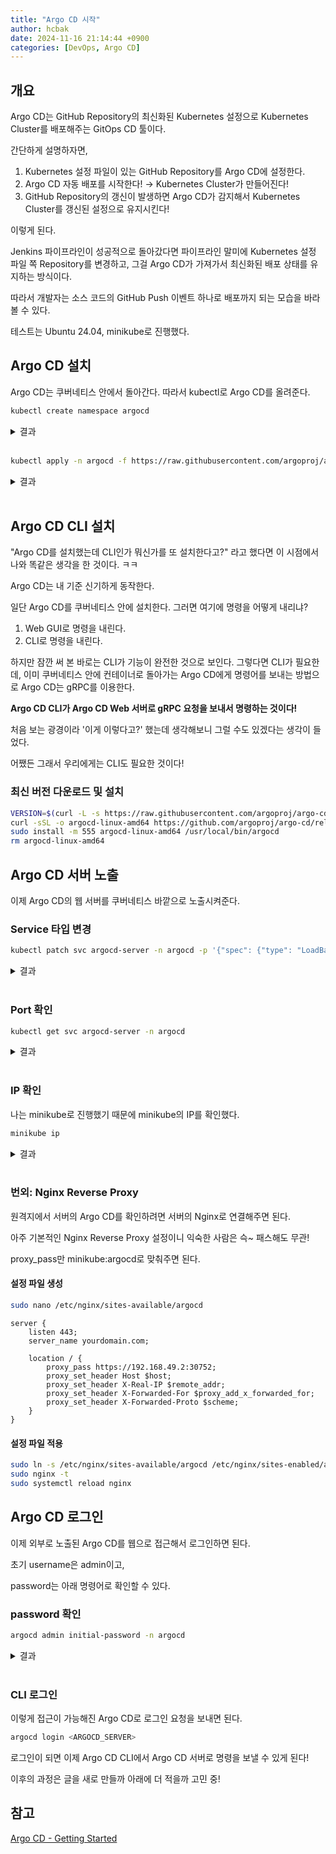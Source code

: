 ```yaml
---
title: "Argo CD 시작"
author: hcbak
date: 2024-11-16 21:14:44 +0900
categories: [DevOps, Argo CD]
---
```


## 개요
Argo CD는 GitHub Repository의 최신화된 Kubernetes 설정으로 Kubernetes Cluster를 배포해주는 GitOps CD 툴이다.

간단하게 설명하자면,

1. Kubernetes 설정 파일이 있는 GitHub Repository를 Argo CD에 설정한다.
2. Argo CD 자동 배포를 시작한다! → Kubernetes Cluster가 만들어진다!
3. GitHub Repository의 갱신이 발생하면 Argo CD가 감지해서 Kubernetes Cluster를 갱신된 설정으로 유지시킨다!

이렇게 된다.

Jenkins 파이프라인이 성공적으로 돌아갔다면 파이프라인 말미에 Kubernetes 설정 파일 쪽 Repository를 변경하고, 그걸 Argo CD가 가져가서 최신화된 배포 상태를 유지하는 방식이다.

따라서 개발자는 소스 코드의 GitHub Push 이벤트 하나로 배포까지 되는 모습을 바라볼 수 있다.

테스트는 Ubuntu 24.04, minikube로 진행했다.

## Argo CD 설치
Argo CD는 쿠버네티스 안에서 돌아간다. 따라서 kubectl로 Argo CD를 올려준다.

```bash
kubectl create namespace argocd
```

<details>
  <summary>결과</summary>
  <div markdown="1">

```text
namespace/argocd created
```

  </div>
</details><br>

```bash
kubectl apply -n argocd -f https://raw.githubusercontent.com/argoproj/argo-cd/stable/manifests/install.yaml
```

<details>
  <summary>결과</summary>
  <div markdown="1">

```text
customresourcedefinition.apiextensions.k8s.io/applications.argoproj.io created
customresourcedefinition.apiextensions.k8s.io/applicationsets.argoproj.io created
customresourcedefinition.apiextensions.k8s.io/appprojects.argoproj.io created
serviceaccount/argocd-application-controller created
serviceaccount/argocd-applicationset-controller created
serviceaccount/argocd-dex-server created
serviceaccount/argocd-notifications-controller created
serviceaccount/argocd-redis created
serviceaccount/argocd-repo-server created
serviceaccount/argocd-server created
role.rbac.authorization.k8s.io/argocd-application-controller created
role.rbac.authorization.k8s.io/argocd-applicationset-controller created
role.rbac.authorization.k8s.io/argocd-dex-server created
role.rbac.authorization.k8s.io/argocd-notifications-controller created
role.rbac.authorization.k8s.io/argocd-redis created
role.rbac.authorization.k8s.io/argocd-server created
clusterrole.rbac.authorization.k8s.io/argocd-application-controller created
clusterrole.rbac.authorization.k8s.io/argocd-applicationset-controller created
clusterrole.rbac.authorization.k8s.io/argocd-server created
rolebinding.rbac.authorization.k8s.io/argocd-application-controller created
rolebinding.rbac.authorization.k8s.io/argocd-applicationset-controller created
rolebinding.rbac.authorization.k8s.io/argocd-dex-server created
rolebinding.rbac.authorization.k8s.io/argocd-notifications-controller created
rolebinding.rbac.authorization.k8s.io/argocd-redis created
rolebinding.rbac.authorization.k8s.io/argocd-server created
clusterrolebinding.rbac.authorization.k8s.io/argocd-application-controller created
clusterrolebinding.rbac.authorization.k8s.io/argocd-applicationset-controller created
clusterrolebinding.rbac.authorization.k8s.io/argocd-server created
configmap/argocd-cm created
configmap/argocd-cmd-params-cm created
configmap/argocd-gpg-keys-cm created
configmap/argocd-notifications-cm created
configmap/argocd-rbac-cm created
configmap/argocd-ssh-known-hosts-cm created
configmap/argocd-tls-certs-cm created
secret/argocd-notifications-secret created
secret/argocd-secret created
service/argocd-applicationset-controller created
service/argocd-dex-server created
service/argocd-metrics created
service/argocd-notifications-controller-metrics created
service/argocd-redis created
service/argocd-repo-server created
service/argocd-server created
service/argocd-server-metrics created
deployment.apps/argocd-applicationset-controller created
deployment.apps/argocd-dex-server created
deployment.apps/argocd-notifications-controller created
deployment.apps/argocd-redis created
deployment.apps/argocd-repo-server created
deployment.apps/argocd-server created
statefulset.apps/argocd-application-controller created
networkpolicy.networking.k8s.io/argocd-application-controller-network-policy created
networkpolicy.networking.k8s.io/argocd-applicationset-controller-network-policy created
networkpolicy.networking.k8s.io/argocd-dex-server-network-policy created
networkpolicy.networking.k8s.io/argocd-notifications-controller-network-policy created
networkpolicy.networking.k8s.io/argocd-redis-network-policy created
networkpolicy.networking.k8s.io/argocd-repo-server-network-policy created
networkpolicy.networking.k8s.io/argocd-server-network-policy created
```

  </div>
</details><br>

## Argo CD CLI 설치
"Argo CD를 설치했는데 CLI인가 뭐신가를 또 설치한다고?" 라고 했다면 이 시점에서 나와 똑같은 생각을 한 것이다. ㅋㅋ

Argo CD는 내 기준 신기하게 동작한다.

일단 Argo CD를 쿠버네티스 안에 설치한다. 그러면 여기에 명령을 어떻게 내리냐?

1. Web GUI로 명령을 내린다.
2. CLI로 명령을 내린다.

하지만 잠깐 써 본 바로는 CLI가 기능이 완전한 것으로 보인다. 그렇다면 CLI가 필요한데, 이미 쿠버네티스 안에 컨테이너로 돌아가는 Argo CD에게 명령어를 보내는 방법으로 Argo CD는 gRPC를 이용한다.

**Argo CD CLI가 Argo CD Web 서버로 gRPC 요청을 보내서 명령하는 것이다!**

처음 보는 광경이라 '이게 이렇다고?' 했는데 생각해보니 그럴 수도 있겠다는 생각이 들었다.

어쨌든 그래서 우리에게는 CLI도 필요한 것이다!

### 최신 버전 다운로드 및 설치

```bash
VERSION=$(curl -L -s https://raw.githubusercontent.com/argoproj/argo-cd/stable/VERSION)
curl -sSL -o argocd-linux-amd64 https://github.com/argoproj/argo-cd/releases/download/v$VERSION/argocd-linux-amd64
sudo install -m 555 argocd-linux-amd64 /usr/local/bin/argocd
rm argocd-linux-amd64
```

## Argo CD 서버 노출
이제 Argo CD의 웹 서버를 쿠버네티스 바깥으로 노출시켜준다.

### Service 타입 변경

```bash
kubectl patch svc argocd-server -n argocd -p '{"spec": {"type": "LoadBalancer"}}'
```

<details>
  <summary>결과</summary>
  <div markdown="1">

```text
service/argocd-server patched
```

  </div>
</details><br>

### Port 확인

```bash
kubectl get svc argocd-server -n argocd
```

<details>
  <summary>결과</summary>
  <div markdown="1">

```text
NAME            TYPE           CLUSTER-IP       EXTERNAL-IP   PORT(S)                      AGE
argocd-server   LoadBalancer   10.103.199.113   <pending>     80:30135/TCP,443:30752/TCP   12s
```

  </div>
</details><br>

### IP 확인
나는 minikube로 진행했기 때문에 minikube의 IP를 확인했다.

```bash
minikube ip
```

<details>
  <summary>결과</summary>
  <div markdown="1">

```text
192.168.49.2
```

  </div>
</details><br>

### 번외: Nginx Reverse Proxy
원격지에서 서버의 Argo CD를 확인하려면 서버의 Nginx로 연결해주면 된다.

아주 기본적인 Nginx Reverse Proxy 설정이니 익숙한 사람은 슥~ 패스해도 무관!

proxy_pass만 minikube:argocd로 맞춰주면 된다.

#### 설정 파일 생성

```bash
sudo nano /etc/nginx/sites-available/argocd
```

```nginx
server {
    listen 443;
    server_name yourdomain.com;

    location / {
        proxy_pass https://192.168.49.2:30752;
        proxy_set_header Host $host;
        proxy_set_header X-Real-IP $remote_addr;
        proxy_set_header X-Forwarded-For $proxy_add_x_forwarded_for;
        proxy_set_header X-Forwarded-Proto $scheme;
    }
}
```

#### 설정 파일 적용

```bash
sudo ln -s /etc/nginx/sites-available/argocd /etc/nginx/sites-enabled/argocd
sudo nginx -t
sudo systemctl reload nginx
```

## Argo CD 로그인
이제 외부로 노출된 Argo CD를 웹으로 접근해서 로그인하면 된다.

초기 username은 admin이고,

password는 아래 명령어로 확인할 수 있다.

### password 확인

```bash
argocd admin initial-password -n argocd
```

<details>
  <summary>결과</summary>
  <div markdown="1">

```text
2024/11/09 21:00:09 maxprocs: Leaving GOMAXPROCS=4: CPU quota undefined
0000000000000000

 This password must be only used for first time login. We strongly recommend you update the password using `argocd account update-password`.
```

  </div>
</details><br>

### CLI 로그인
이렇게 접근이 가능해진 Argo CD로 로그인 요청을 보내면 된다.

```bash
argocd login <ARGOCD_SERVER>
```

로그인이 되면 이제 Argo CD CLI에서 Argo CD 서버로 명령을 보낼 수 있게 된다!

이후의 과정은 글을 새로 만들까 아래에 더 적을까 고민 중!

## 참고
[Argo CD - Getting Started](https://argo-cd.readthedocs.io/en/stable/getting_started/)
